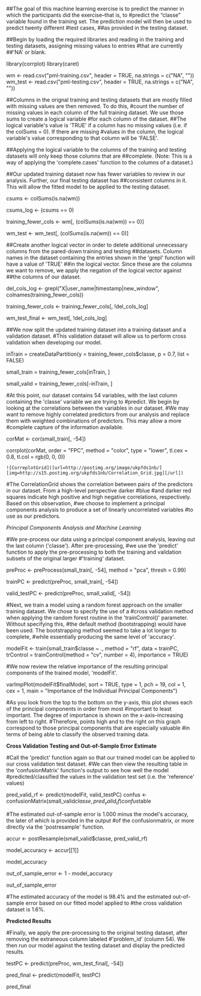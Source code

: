 ##The goal of this machine learning exercise is to predict the manner in which the participants did the exercise–that is, to #predict the “classe” variable found in the training set. The prediction model will then be used to predict twenty different #test cases, 
##as provided in the testing dataset.

##Begin by loading the required libraries and reading in the training and testing datasets, assigning missing values to entries #that are currently 
##'NA' or blank.

library(corrplot)
library(caret)

wm <- read.csv("pml-training.csv", header = TRUE, na.strings = c("NA", ""))
wm_test <- read.csv("pml-testing.csv", header = TRUE, na.strings = c("NA", ""))

##Columns in the orignal training and testing datasets that are mostly filled with missing values are then removed. To do this, #count the number of missing values in each column of the full training dataset. We use those sums to create a logical variable #for each column of the dataset. 
##The logical variable's value is 'TRUE' if a column has no missing values (i.e. if the colSums = 0). If there are missing #values in the column, the logical variable's value corresponding to that column will be 'FALSE'.

##Applying the logical variable to the columns of the training and testing datasets will only keep those columns that are 
##complete. (Note: This is a way of applying the 'complete.cases' function to the columns of a dataset.)

##Our updated training dataset now has fewer variables to review in our analysis. Further, our final testing dataset has 
##consistent columns in it. This will allow the fitted model to be applied to the testing dataset.

csums <- colSums(is.na(wm))

csums_log <- (csums == 0)

training_fewer_cols <- wm[, (colSums(is.na(wm)) == 0)]

wm_test <- wm_test[, (colSums(is.na(wm)) == 0)]



##Create another logical vector in order to delete additional unnecessary columns from the pared-down training and testing
##datasets. Column names in the dataset containing the entries shown in the 'grepl' function will have a value of 'TRUE' 
##in the logical vector. Since these are the columns we want to remove, we apply the negation of the logical vector against 
##the columns of our dataset.

del_cols_log <- grepl("X|user_name|timestamp|new_window", colnames(training_fewer_cols))

training_fewer_cols <- training_fewer_cols[, !del_cols_log]

wm_test_final <- wm_test[, !del_cols_log]


##We now split the updated training dataset into a training dataset and a validation dataset. 
#This validation dataset will allow us to perform cross validation when developing our model.

inTrain = createDataPartition(y = training_fewer_cols$classe, p = 0.7, list = FALSE)

small_train = training_fewer_cols[inTrain, ]

small_valid = training_fewer_cols[-inTrain, ]

#At this point, our dataset contains 54 variables, with the last column containing the 'classe' variable we are trying to 
#predict. We begin by looking at the correlations between the variables in our dataset. 
#We may want to remove highly correlated predictors from our analysis and replace them with weighted combinations of predictors. This may allow a more 
#complete capture of the information available.

corMat <- cor(small_train[, -54])

corrplot(corMat, order = "FPC", method = "color", type = "lower", tl.cex = 0.8, tl.col = rgb(0, 0, 0))

    
    ![CorreplotGrid]([url=http://postimg.org/image/ukpfds1nb/][img=http://s15.postimg.org/ukpfds1nb/Correlation_Grid.jpg][/url])
   



#The CorrelationGrid shows the correlation between pairs of the predictors in our dataset. From a high-level perspective darker #blue
#and darker red squares indicate high positive and high negative correlations, respectively. Based on this observation, 
#we choose to implement a principal components analysis to produce a set of linearly uncorrelated variables
#to use as our predictors.

*Principal Components Analysis and Machine Learning*

#We pre-process our data using a principal component analysis, leaving out the last column ('classe'). After pre-processing,
#we use the 'predict' function to apply the pre-processing to both the training and validation subsets of the original larger 
#'training' dataset.

preProc <- preProcess(small_train[, -54], method = "pca", thresh = 0.99)

trainPC <- predict(preProc, small_train[, -54])

valid_testPC <- predict(preProc, small_valid[, -54])


#Next, we train a model using a random forest approach on the smaller training dataset. We chose to specify the use of a 
#cross validation method when applying the random forest routine in the 'trainControl()' parameter. Without specifying this, 
#the default method (bootstrapping) would have been used. The bootstrapping method seemed to take a lot longer to complete,
#while essentially producing the same level of 'accuracy'.

modelFit <- train(small_train$classe ~ ., method = "rf", data = trainPC, trControl = trainControl(method = "cv",
number = 4), importance = TRUE)
    
    
#We now review the relative importance of the resulting principal components of the trained model, 'modelFit'.    

varImpPlot(modelFit$finalModel, sort = TRUE, type = 1, pch = 19, col = 1, cex = 1, 
    main = "Importance of the Individual Principal Components")
    
#As you look from the top to the bottom on the y-axis, this plot shows each of the principal components in order from most 
#important to least important. The degree of importance is shown on the x-axis–increasing from left to right. 
#Therefore, points high and to the right on this graph correspond to those principal components that are especially valuable 
#in terms of being able to classify the observed training data.

**Cross Validation Testing and Out-of-Sample Error Estimate**

#Call the 'predict' function again so that our trained model can be applied to our cross validation test dataset. 
#We can then view the resulting table in the 'confusionMatrix' function's output to see how well the model 
#predicted/classified the values in the validation test set (i.e. the 'reference' values)

pred_valid_rf <- predict(modelFit, valid_testPC)
confus <- confusionMatrix(small_valid$classe, pred_valid_rf)
confus$table

#The estimated out-of-sample error is 1.000 minus the model's accuracy, the later of which is provided in the output 
#of the confusionmatrix, or more directly via the 'postresample' function.

accur <- postResample(small_valid$classe, pred_valid_rf)

model_accuracy <- accur[[1]]

model_accuracy

out_of_sample_error <- 1 - model_accuracy

out_of_sample_error

#The estimated accuracy of the model is 98.4% and the estimated out-of-sample error based on our fitted model applied to 
#the cross validation dataset is 1.6%.


**Predicted Results**

#Finally, we apply the pre-processing to the original testing dataset, after removing the extraneous column labeled 
#'problem_id' (column 54). We then run our model against the testing dataset and display the predicted results.

testPC <- predict(preProc, wm_test_final[, -54])

pred_final <- predict(modelFit, testPC)

pred_final




























    
    

    
    
    
    











































